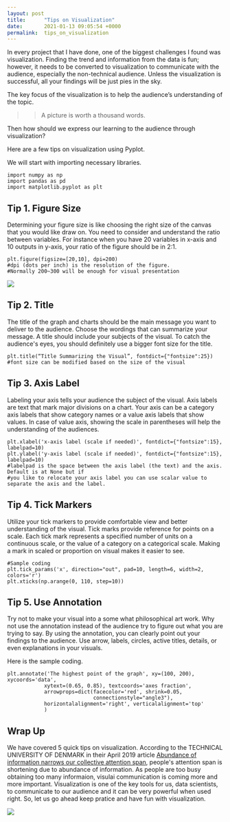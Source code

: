 ```yaml
---
layout: post
title:      "Tips on Visualization"
date:       2021-01-13 09:05:54 +0000
permalink:  tips_on_visualization
---
```



In every project that I have done, one of the biggest challenges I found was visualization. Finding the trend and information from the data is fun; however, it needs to be converted to visualization to communicate with the audience, especially the non-technical audience. Unless the visualization is successful, all your findings will be just pies in the sky.

The key focus of the visualization is to help the audience’s understanding of the topic. 

> > A picture is worth a thousand words.

Then how should we express our learning to the audience through visualization?

Here are a few tips on visualization using Pyplot.

We will start with importing necessary libraries.
```
import numpy as np
import pandas as pd
import matplotlib.pyplot as plt
```

## Tip 1. Figure Size

Determining your figure size is like choosing the right size of the canvas that you would like draw on. You need to consider and understand the ratio between variables. For instance when you have 20 variables in x-axis and 10 outputs in y-axis, your ratio of the figure should be in 2:1. 


```
plt.figure(figsize=[20,10], dpi=200) 
#dpi (dots per inch) is the resolution of the figure. 
#Normally 200~300 will be enough for visual presentation
```


![](https://i.pinimg.com/564x/38/78/6a/38786ae8ccf8f3be063ed4fecc4e26b9.jpg)

## Tip 2. Title

The title of the graph and charts should be the main message you want to deliver to the audience. Choose the wordings that can summarize your message. A title should include your subjects of the visual. To catch the audience's eyes, you should definitely use a bigger font size for the title. 


```
plt.title(“Title Summarizing the Visual”, fontdict={"fontsize":25}) 
#font size can be modified based on the size of the visual
```


## Tip 3. Axis Label

Labeling your axis tells your audience the subject of the visual. Axis labels are text that mark major divisions on a chart. Your axis can be a category axis labels that show category names or a value axis labels that show values. In case of value axis, showing the scale in parentheses will help the understanding of the audiences.


```
plt.xlabel('x-axis label (scale if needed)', fontdict={"fontsize":15}, labelpad=10)
plt.ylabel('y-axis label (scale if needed)', fontdict={"fontsize":15}, labelpad=10)
#labelpad is the space between the axis label (the text) and the axis. Default is at None but if 
#you like to relocate your axis label you can use scalar value to separate the axis and the label.
```


## Tip 4. Tick Markers

Utilize your tick markers to provide comfortable view and better understanding of the visual. Tick marks provide reference for points on a scale. Each tick mark represents a specified number of units on a continuous scale, or the value of a category on a categorical scale. Making a mark in scaled or proportion on visual makes it easier to see.

```
#Sample coding
plt.tick_params('x', direction="out", pad=10, length=6, width=2, colors='r')
plt.xticks(np.arange(0, 110, step=10))
```

## Tip 5. Use Annotation

Try not to make your visual into a some what philosophical art work. Why not use the annotation instead of the audience try to figure out what you are trying to say. By using the annotation, you can clearly point out your findings to the audience. Use arrow, labels, circles, active titles, details, or even explanations in your visuals. 

Here is the sample coding.

```
plt.annotate('The highest point of the graph', xy=(100, 200),  xycoords='data',
            xytext=(0.65, 0.85), textcoords='axes fraction',
            arrowprops=dict(facecolor='red', shrink=0.05, 
                            connectionstyle="angle3"),
            horizontalalignment='right', verticalalignment='top'
            )
```

## Wrap Up

We have covered 5 quick tips on visualization. According to the TECHNICAL UNIVERSITY OF DENMARK in their April 2019 article [Abundance of information narrows our collective attention span](https://www.eurekalert.org/pub_releases/2019-04/tuod-aoi041119.php), people's attention span is shortening due to abundance of information. As people are too busy obtaining too many informaion, visulai communication is coming more and more important. Visualization is one of the key tools for us, data scientists, to communicate to our audience and it can be very powerful when used right. So, let us go ahead keep pratice and have fun with visualization.

![](https://www.easel.ly/blog/wp-content/uploads/2017/06/Humans-Visual-Twitter-Size-1.jpg)


